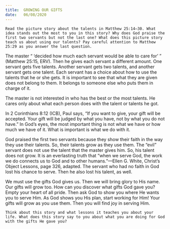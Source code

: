 ```yaml
---
title:  GROWING OUR GIFTS
date:   06/08/2020
---
```


`Read the picture story about the talents in Matthew 25:14–30. What idea stands out the most to you in this story? Why does God praise the first two servants but not the last one? What does this picture story teach us about using our talents? Pay careful attention to Matthew 25:29 as you answer the last question.`

The master “ ‘decided how much each servant would be able to care for’ ” (Matthew 25:15, ERV). Then he gives each servant a different amount. One servant gets five talents. Another servant gets two talents, and another servant gets one talent. Each servant has a choice about how to use the talents that he or she gets. It is important to see that what they are given does not belong to them. It belongs to someone else who puts them in charge of it.

The master is not interested in who has the best or the most talents. He cares only about what each person does with the talent or talents he got.

In 2 Corinthians 8:12 (ICB), Paul says, “If you want to give, your gift will be accepted. Your gift will be judged by what you have, not by what you do not have.” In God’s eyes, the most important thing is not what we have or how much we have of it. What is important is what we do with it.

God praised the first two servants because they show their faith in the way they use their talents. So, their talents grow as they use them. The “evil” servant does not use the talent that the master gives him. So, his talent does not grow. It is an everlasting truth that “when we serve God, the work we do connects us to God and to other humans.”—Ellen G. White, Christ’s Object Lessons, page 326, adapted. The servant who had no faith in God lost his chance to serve. Then he also lost his talent, as well.

We must use the gifts God gives us. Then we will bring glory to His name. Our gifts will grow too. How can you discover what gifts God gave you? Empty your heart of all pride. Then ask God to show you where He wants you to serve Him. As God shows you His plan, start working for Him! Your gifts will grow as you use them. Then you will find joy in serving Him.

`Think about this story and what lessons it teaches you about your life. What does this story say to you about what you are doing for God with the gifts He gave you?`
